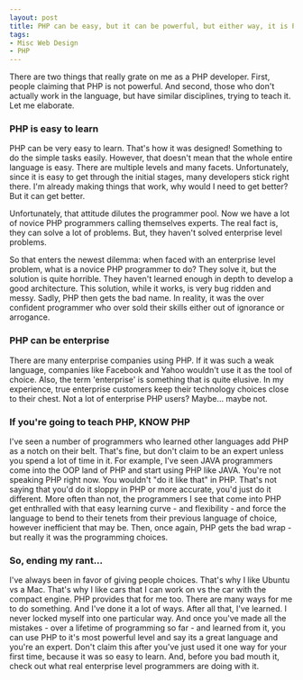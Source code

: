```yaml
---
layout: post
title: PHP can be easy, but it can be powerful, but either way, it is PHP
tags:
- Misc Web Design
- PHP
---
```


There are two things that really grate on me as a PHP developer.  First, people claiming that PHP is not powerful.  And second, those who don't actually work in the language, but have similar disciplines, trying to teach it.  Let me elaborate.



### PHP is easy to learn


PHP can be very easy to learn.  That's how it was designed!  Something to do the simple tasks easily.  However, that doesn't mean that the whole entire language is easy.  There are multiple levels and many facets.  Unfortunately, since it is easy to get through the initial stages, many developers stick right there.  I'm already making things that work, why would I need to get better?  But it can get better.

Unfortunately, that attitude dilutes the programmer pool.  Now we have a lot of novice PHP programmers calling themselves experts.  The real fact is, they can solve a lot of problems.  But, they haven't solved enterprise level problems.

So that enters the newest dilemma: when faced with an enterprise level problem, what is a novice PHP programmer to do?  They solve it, but the solution is quite horrible.  They haven't learned enough in depth to develop a good architecture.  This solution, while it works, is very bug ridden and messy.  Sadly, PHP then gets the bad name.  In reality, it was the over confident programmer who over sold their skills either out of ignorance or arrogance.



### PHP can be enterprise


There are many enterprise companies using PHP.  If it was such a weak language, companies like Facebook and Yahoo wouldn't use it as the tool of choice.  Also, the term 'enterprise' is something that is quite elusive.  In my experience, true enterprise customers keep their technology choices close to their chest.  Not a lot of enterprise PHP users?  Maybe... maybe not.



### If you're going to teach PHP, KNOW PHP


I've seen a number of programmers who learned other languages add PHP as a notch on their belt. That's fine, but don't claim to be an expert unless you spend a lot of time in it.  For example, I've seen JAVA programmers come into the OOP land of PHP and start using PHP like JAVA.  You're not speaking PHP right now.  You wouldn't "do it like that" in PHP.  That's not saying that you'd do it sloppy in PHP or more accurate, you'd just do it different.  More often than not, the programmers I see that come into PHP get enthralled with that easy learning curve - and flexibility - and force the language to bend to their tenets from their previous language of choice, however inefficient that may be.  Then, once again, PHP gets the bad wrap - but really it was the programming choices.



### So, ending my rant...


I've always been in favor of giving people choices.  That's why I like Ubuntu vs a Mac.  That's why I like cars that I can work on vs the car with the compact engine.  PHP provides that for me too.  There are many ways for me to do something.  And I've done it a lot of ways.  After all that, I've learned.  I never locked myself into one particular way.  And once you've made all the mistakes - over a lifetime of programming so far - and learned from it, you can use PHP to it's most powerful level and say its a great language and you're an expert.  Don't claim this after you've just used it one way for your first time, because it was so easy to learn.  And, before you bad mouth it, check out what real enterprise level programmers are doing with it.
